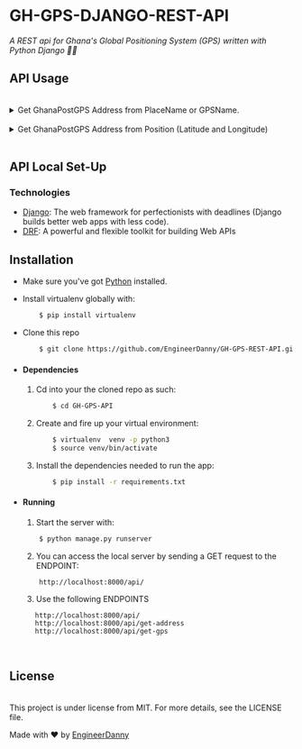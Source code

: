 # **GH-GPS-DJANGO-REST-API**

*A REST api for Ghana's Global Positioning System (GPS) written with Python Django 🐍🐍*
<br/>

## **API Usage**

<br/>
<details>
<summary>Get GhanaPostGPS Address from PlaceName or GPSName.</summary>
<hr/>

## Request

<b>End Point URL:</b> http://127.0.0.1:8000/api/get-address<br>
<b>Method:</b> GET<br>
<b>Content-Type:</b> application/json<br><br>

### Payload

#### When using with a PlaceName

```json
{
  "name": "KNUST Guesthouse"
}
```

#### When using with a GPSName

```json
{
  "name": "AE-0147-4625"
}
```

## Response

<br>
1. When Address exists, it returns an address field which contains a list of Addresses

```json
{
  "status": "Address found",
  "address": [
    {
      "Place_Name": "KNUST Guesthouse",
      "CenterLatitude": "5.5677456",
      "CenterLongitude": "-0.1863609",
      "Region": "Greater Accra",
      "District": "Korley Klote",
      "Area": "RINGWAY ESTATES",
      "StreetName": "Nuumo Klotey Street",
      "GPSName": "GA0315033",
      "PostCode": "GA031",
      "PlaceName": "KNUST Guesthouse, GA-031-5033, Korley Klote",
      "Street": "KNUST Guesthouse, Nuumo Klotey Street"
    }
  ],
  "count": 1
}
```

2. No Address was found

```json
{
  "status": "No Address found"
}
```

3. Encounter an error

```json
{
  "error": "Request is missing name in the body"
}
```

</details>
<br/>
<details>

<summary>Get GhanaPostGPS Address from Position (Latitude and Longitude) </summary>
<hr/>

## Request

<b>End Point URL:</b> http://127.0.0.1:8000/api/get-gps<br>
<b>Method:</b> POST<br>
<b>Content-Type:</b> application/json<br><br>

### Payload

```json
{
  "lat": "6.1250",
  "long": "-1.94872"
}
```

## Response

<br>
1. When Address exists, it returns an address field which contains a list of Addresses

```json
{
  "status": "Address found",
  "address": [
    {
      "GPSName": "AV31641332",
      "Region": "Ashanti",
      "District": "Amansie Central",
      "PostCode": "AV3164",
      "NLat": 6.12502457351701,
      "SLat": 6.12497965404504,
      "WLong": -1.94876026156099,
      "Elong": -1.94871534579679,
      "Area": ".",
      "Street": ".[Unknown Street]",
      "PlaceName": ""
    }
  ],
  "count": 1
}
```

2. No Address was found

```json
{
  "status": "No Address found"
}
```

3. Encounter an error

```json
{
  "error": "Request is missing latitude or longitude in the body"
}
```
</details>

<br/>

## **API Local Set-Up**
### Technologies
* [Django](https://www.djangoproject.com/): The web framework for perfectionists with deadlines (Django builds better web apps with less code).
* [DRF](www.django-rest-framework.org/): A powerful and flexible toolkit for building Web APIs
## Installation
* Make sure you've got [Python](https://www.python.org") installed.
* Install virtualenv globally with:
    ```bash
        $ pip install virtualenv
    ```
* Clone this repo
    ```bash
        $ git clone https://github.com/EngineerDanny/GH-GPS-REST-API.git
    ```

* #### Dependencies
    1. Cd into your the cloned repo as such:
        ```bash
            $ cd GH-GPS-API
        ```
    2. Create and fire up your virtual environment:
        ```bash
            $ virtualenv  venv -p python3
            $ source venv/bin/activate
        ```
    3. Install the dependencies needed to run the app:
        ```bash
            $ pip install -r requirements.txt
        ```

* #### Running
   1. Start the server with:
    ```bash
        $ python manage.py runserver
    ```
   2. You can access the local server by sending a GET request to the ENDPOINT:
    ```
        http://localhost:8000/api/
    ``` 
   3. Use the following ENDPOINTS  
     ```
        http://localhost:8000/api/
        http://localhost:8000/api/get-address
        http://localhost:8000/api/get-gps
    ```       
    
<br/>

## **License**
<br/>
This project is under license from MIT. For more details, see the LICENSE file.

Made with :heart: by <a href="https://github.com/EngineerDanny" target="_blank">EngineerDanny</a>

&#xa0;